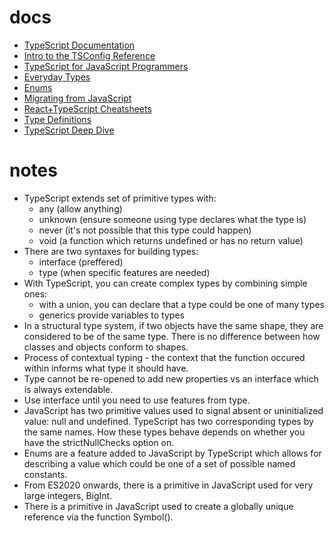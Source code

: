 # docs
- [TypeScript Documentation](https://www.typescriptlang.org/docs/)
- [Intro to the TSConfig Reference](https://www.typescriptlang.org/tsconfig)
- [TypeScript for JavaScript Programmers](https://www.typescriptlang.org/docs/handbook/typescript-in-5-minutes.html)
- [Everyday Types](https://www.typescriptlang.org/docs/handbook/2/everyday-types.html)
- [Enums](https://www.typescriptlang.org/docs/handbook/enums.html)
- [Migrating from JavaScript](https://www.typescriptlang.org/docs/handbook/migrating-from-javascript.html)
- [React+TypeScript Cheatsheets](https://github.com/typescript-cheatsheets/react)
- [Type Definitions](https://reactjs.org/docs/static-type-checking.html#type-definitions)
- [TypeScript Deep Dive](https://basarat.gitbook.io/typescript/)

# notes
- TypeScript extends set of primitive types with:
  - any (allow anything)
  - unknown (ensure someone using type declares what the type is)
  - never (it's not possible that this type could happen)
  - void (a function which returns undefined or has no return value)
- There are two syntaxes for building types:
  - interface (preffered)
  - type (when specific features are needed)
- With TypeScript, you can create complex types by combining simple ones:
  - with a union, you can declare that a type could be one of many types
  - generics provide variables to types
- In a structural type system, if two objects have the same shape, they are considered to be of the same type. There is no difference between how classes and objects conform to shapes.
- Process of contextual typing - the context that the function occured within informs what type it should have.
- Type cannot be re-opened to add new properties vs an interface which is always extendable.
- Use interface until you need to use features from type.
- JavaScript has two primitive values used to signal absent or uninitialized value: null and undefined. TypeScript has two corresponding types by the same names. How these types behave depends on whether you have the strictNullChecks option on.
- Enums are a feature added to JavaScript by TypeScript which allows for describing a value which could be one of a set of possible named constants.
- From ES2020 onwards, there is a primitive in JavaScript used for very large integers, BigInt.
- There is a primitive in JavaScript used to create a globally unique reference via the function Symbol().
